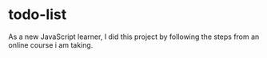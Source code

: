# todo-list
As a new JavaScript learner, I did this project by following the steps from an online course i am taking. 
